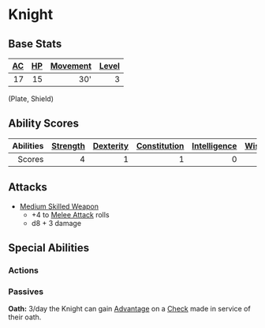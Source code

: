 # Knight

## Base Stats

| [AC](../../../Player%20Characters/Derived%20Statistics/Armor%20Class.md) | [HP](../../../Player%20Characters/Derived%20Statistics/Health%20Points.md) | [Movement](../../../Game%20Procedures/Movement.md) | [Level](../../../Player%20Characters/Derived%20Statistics/Level.md) |
| -----------------------------------------------------------------------: | -------------------------------------------------------------------------: | -------------------------------------------------: | ------------------------------------------------------------------: |
|                                                                       17 |                                                                         15 |                                                30' |                                                                   3 |

(Plate, Shield)

## Ability Scores

| Abilities | [Strength](../../../Player%20Characters/Chosen%20Statistics/Strength.md) | [Dexterity](../../../Player%20Characters/Chosen%20Statistics/Dexterity.md) | [Constitution](../../../Player%20Characters/Chosen%20Statistics/Constitution.md) | [Intelligence](../../../Player%20Characters/Chosen%20Statistics/Intelligence.md) | [Wisdom](../../../Player%20Characters/Chosen%20Statistics/Wisdom.md)<br> | [Charisma](../../../Player%20Characters/Chosen%20Statistics/Charisma.md)<br> |
| --------: | -----------------------------------------------------------------------: | -------------------------------------------------------------------------: | -------------------------------------------------------------------------------: | -------------------------------------------------------------------------------: | -----------------------------------------------------------------------: | ---------------------------------------------------------------------------: |
|    Scores |                                                                        4 |                                                                          1 |                                                                                1 |                                                                                0 |                                                                        0 |                                                                            1 |

## Attacks

- [Medium Skilled Weapon](../../../Items/Individual%20Item%20Cards/Weapons/Melee%20Weapons/Medium%20Skilled%20Weapon.md)
	- +4 to [Melee Attack](../../../Game%20Procedures/Melee%20Attack.md) rolls
	- d8 + 3 damage

## Special Abilities

### Actions

### Passives

**Oath:** 3/day the Knight can gain [Advantage](../../../Game%20Procedures/Dice%20Rolls/Advantage.md) on a [Check](../../../Game%20Procedures/Check.md) made in service of their oath.
